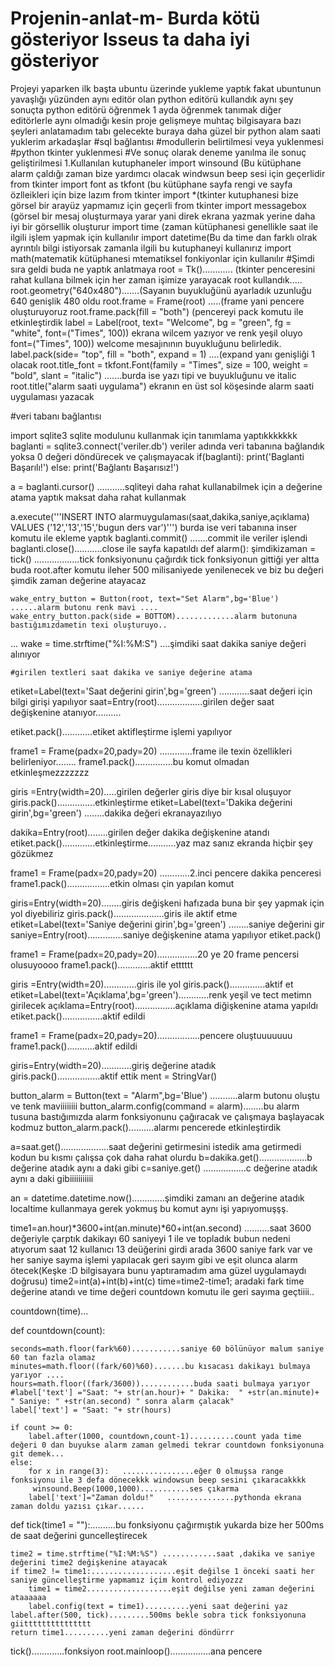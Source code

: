 # Projenin-anlat-m- Burda kötü gösteriyor Isseus ta daha iyi gösteriyor
Projeyi yaparken ilk başta ubuntu üzerinde yukleme yaptık fakat ubuntunun yavaşlığı yüzünden aynı editör olan python editörü kullandık 
aynı şey sonuçta python editörü öğrenmek 1 ayda öğrenmek tanımak diğer editörlerle aynı olmadığı kesin proje gelişmeye muhtaç bilgisayara 
bazı şeyleri anlatamadım tabı gelecekte buraya daha güzel bir python alam saati yuklerim arkadaşlar 
#sql bağlantısı
#modullerin belirtilmesi veya yuklenmesi
#python tkinter yuklenmesi
#Ve sonuç olarak deneme yanılma ile sonuç geliştirilmesi
1.Kullanılan kutuphaneler
import winsound (Bu kütüphane alarm çaldığı zaman bize yardımcı olacak windwsun beep sesi için geçerlidir
from tkinter import font as tkfont (bu kütüphane sayfa rengi ve sayfa özlleikleri için bize lazım
from tkinter import *(tkinter kutuphanesi bize görsel bir arayüz yapmamız için geçerli
from tkinter import messagebox (görsel bir mesaj oluşturmaya yarar yani direk ekrana yazmak yerine daha iyi bir görsellik oluşturur
import time (zaman kütüphanesi genellikle saat ile ilgili işlem yapmak için kullanılır
import datetime(Bu da time dan farklı olrak ayrıntılı bilgi istiyorsak zamanla ilgili bu kutuphaneyi kullanırız
import math(matematik kütüphanesi mtematiksel fonkiyonlar için kullanılır
#Şimdi sıra geldi buda ne yaptık anlatmaya
root = Tk()............ (tkinter penceresini rahat kullana bilmek için her zaman işimize yarayacak root kullandık.....
root.geometry("640x480").......(Sayanın buyukluğünü ayarladık uzunluğu 640 genişlik 480 oldu
root.frame = Frame(root)  .....(frame yani pencere oluşturuyoruz
root.frame.pack(fill = "both")   (pencereyi pack komutu ile etkinleştirdik
label = Label(root, text= "Welcome", bg = "green", fg = "white", font=("Times", 100)) ekrana wilcem yazıyor ve renk yeşil oluyo font=("Times", 100)) welcome mesajınının buyukluğunu belirledik.
label.pack(side= "top", fill = "both", expand = 1)  ....(expand yanı genişliği 1 olacak
root.title_font = tkfont.Font(family = "Times", size = 100, weight = "bold", slant = "italic") .......burda ise yazı tipi ve buyukluğunu ve italic 
root.title("alarm saati uygulama")           ekranın en üst sol köşesinde alarm saati uygulaması yazacak



#veri tabanı bağlantısı

import sqlite3 sqlite modulunu kullanmak için tanımlama yaptıkkkkkkk 
baglanti = sqlite3.connect('veriler.db')  veriler adında veri tabanına bağlandık yoksa 0 değeri döndürecek ve çalışmayacak
if(baglanti): 
    print('Baglanti Başarılı!')
else:
    print('Bağlantı Başarısız!')
 

a = baglanti.cursor() ...........sqliteyi daha rahat kullanabilmek için a değerine atama yaptık maksat daha rahat kullanmak

a.execute('''INSERT INTO alarmuygulaması(saat,dakika,saniye,açıklama) VALUES ('12','13','15','bugun ders var')''')  burda ise veri tabanına inser komutu ile ekleme yaptık
baglanti.commit() .......commit ile veriler işlendi
baglanti.close()...........close ile sayfa kapatıldı
def alarm():
    şimdikizaman = tick() ..................tick fonksiyonunu çağırdık tick fonksiyonun gittiği yer altta buda root.after komutu ileher 500 milisaniyede yenilenecek ve biz bu değeri şimdik zaman değerine atayacaz
   
    wake_entry_button = Button(root, text="Set Alarm",bg='Blue') ......alarm butonu renk mavi ....
    wake_entry_button.pack(side = BOTTOM).............alarm butonuna bastığımızdametin texi oluşturuyo..
  ...
    wake = time.strftime("%I:%M:S") ....şimdiki  saat dakika saniye değeri alınıyor
    
    #girilen textleri saat dakika ve saniye değerine atama

etiket=Label(text='Saat değerini girin',bg='green')  ............saat değeri için bilgi girişi yapılıyor
saat=Entry(root)..................girilen değer saat değişkenine atanıyor..........

etiket.pack()............etiket aktifleştirme işlemi yapılıyor


frame1 = Frame(padx=20,pady=20)       .............frame ile texin özellikleri belirleniyor........
frame1.pack()...............bu komut olmadan etkinleşmezzzzzzz


giris =Entry(width=20).....girilen değerler giris diye bir kısal oluşuyor
giris.pack()...............etkinleştirme
etiket=Label(text='Dakika değerini girin',bg='green') ........dakika değeri ekranayazılıyo

dakika=Entry(root)........girilen değer dakika değişkenine atandı
etiket.pack().............etkinleştirme...........yaz maz sanız ekranda hiçbir şey gözükmez


frame1 = Frame(padx=20,pady=20) ............2.inci pencere dakika penceresi
frame1.pack().................etkin olması çin yapılan komut

giris=Entry(width=20)........giris değişkeni hafızada buna bir şey yapmak için yol diyebiliriz
giris.pack()....................giris ile aktif etme 
etiket=Label(text='Saniye değerini girin',bg='green') ........saniye değerini gir
saniye=Entry(root)..............saniye değişkenine atama yapılıyor
etiket.pack()


frame1 = Frame(padx=20,pady=20)................20 ye 20 frame pencersi  olusuyoooo
frame1.pack().............aktif etttttt

giris =Entry(width=20).............giris ile yol 
giris.pack()..............aktif et
etiket=Label(text='Açıklama',bg='green')............renk yeşil ve tect metimn girilecek
açıklama=Entry(root)................açıklama diğişkenine atama yapıldı
etiket.pack()................aktif edildi


frame1 = Frame(padx=20,pady=20).................pencere oluştuuuuuuu
frame1.pack()...........aktif edildi


giris=Entry(width=20)............giriş değerine atadık
giris.pack().................aktif ettik
ment = StringVar()

button_alarm = Button(text = "Alarm",bg='Blue') ...........alarm butonu oluştu ve tenk maviiiiiiii
button_alarm.config(command = alarm)........bu alarm tusuna bastığımızda alarm fonksiyonunu çağıracak ve çalışmaya başlayacak kodmuz
button_alarm.pack()..........alarmı pencerede etkinleştirdik

a=saat.get()...................saat değerini getirmesini istedik ama getirmedi kodun bu kısmı çalışsa çok daha rahat olurdu
b=dakika.get()...................b değerine atadık   aynı a daki gibi
c=saniye.get()   .................c değerine atadık aynı a daki gibiiiiiiiiiii



an = datetime.datetime.now().............şimdiki zamanı an değerine atadık localtime kullanmaya gerek yokmuş bu komut aynı işi yapıyomuşşş.

time1=an.hour)*3600+int(an.minute)*60+int(an.second) ..........saat 3600 değeriyle çarptık dakikayı 60 saniyeyi 1 ile ve topladık
bubun nedeni atıyorum saat 12 kullanıcı 13 deüğerini girdi arada 3600 saniye fark var ve her saniye sayma işlemi yapılacak geri sayım gibi
ve eşit olunca alarm ötecek(Keşke :D bilgisayara bunu yaptıramadım ama güzel uygulamaydı doğrusu)
time2=int(a)+int(b)+int(c)
time=time2-time1; aradaki fark time değerine atandı ve time değeri countdown komutu ile geri sayıma geçtiiii..

countdown(time)...
     
def countdown(count): 
    
    seconds=math.floor(fark%60)...........saniye 60 bölünüyor malum saniye 60 tan fazla olamaz
    minutes=math.floor((fark/60)%60).......bu kısacası dakikayı bulmaya yarıyor ....
    hours=math.floor((fark/3600))............buda saati bulmaya yarıyor
    #label['text'] ="Saat: "+ str(an.hour)+ " Dakika:  " +str(an.minute)+ " Saniye: " +str(an.second) " sonra alarm çalacak"
    label['text'] = "Saat: "+ str(hours)

    if count >= 0:
        label.after(1000, countdown,count-1)..........count yada time değeri 0 dan buyukse alarm zaman gelmedi tekrar countdown fonksiyonuna git demek...
    else:
        for x in range(3):   ................eğer 0 olmuşsa range fonksiyonu ile 3 defa dönecekkk windowsun beep sesini çıkaracakkkk
         winsound.Beep(1000,1000)...........ses çıkarma 
        label['text']="Zaman doldu!"   ...............pythonda ekrana zaman doldu yazısı çıkar......
      
         


def tick(time1 = ""):..........bu fonksiyonu çağırmıştık yukarda bize her 500ms de saat değerini guncelleştirecek

    time2 = time.strftime("%I:%M:%S") ............saat ,dakika ve saniye değerini time2 değişkenine atayacak
    if time2 != time1:...................eşit değilse 1 önceki saati her saniye güncelleştirme yapmamız içim kontrol ediyozzz
        time1 = time2...................eşit değilse yeni zaman değerini ataaaaaa
        label.config(text = time1)..........yeni saat değerini yaz
    label.after(500, tick).........500ms bekle sobra tick fonksiyonuna giittttttttttttttt
    return time1..........yeni zaman değerini döndürrr

tick().............fonksiyon
root.mainloop()................ana pencere
